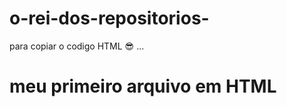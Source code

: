 # o-rei-dos-repositorios-

para copiar o codigo HTML 😎
...
<htlm>
  <h1>meu primeiro arquivo em HTML</h1>
</htlm>
